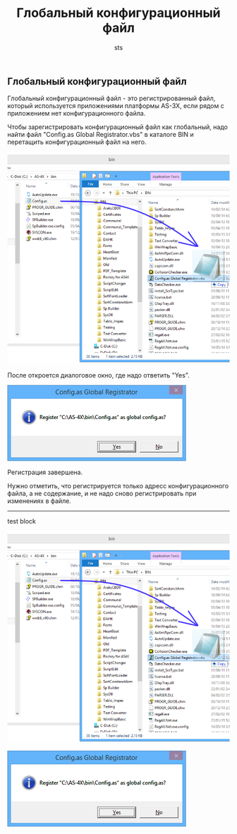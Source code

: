 ﻿---
title: "Глобальный конфигурационный файл"
author: "sts"
---

## Глобальный конфигурационный файл

Глобальный конфигурационный файл - это регистрированный файл, который используется приложениями платформы AS-3X, если рядом с приложением нет конфигурационного файла. 

Чтобы зарегистрировать конфигурационный файл как глобальный, надо найти файл "Config.as Global Registrator.vbs" в каталоге BIN и перетащить конфигурационный файл на него.

![Global Config Drag And Drop](../../IMAGES/GlobalConfigDrag.png)

После откроется диалоговое окно, где надо ответить "Yes".

![Global Config Message](../../IMAGES/GlobalConfigMsg.png)

Регистрация завершена.

Нужно отметить, что регистрируется только адресс конфигурационного файла, а не содержание, и 
не надо сново регистрировать при изменениях в файле.

-----
test block

![Global Config Drag And Drop](/IMAGES/GlobalConfigDrag.png)

![Global Config Message](/IMAGES/GlobalConfigMsg.png)

